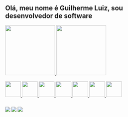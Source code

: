 ## Olá, meu nome é Guilherme Luiz, sou desenvolvedor de software

<div style="display: inline_block">
  <a href="https://github.com/guilhermelbo">
  <img height="160em" src="https://github-readme-stats.vercel.app/api?username=guilhermelbo&theme=dark&show_icons=true"/>
  <img height="160em" src="https://github-readme-stats.vercel.app/api/top-langs/?username=guilhermelbo&layout=compact&theme=dark"/>
</div>
<br/>
<img height="50em" src="https://cdn.jsdelivr.net/gh/devicons/devicon/icons/python/python-original-wordmark.svg"/>
<img height="50em" src="https://cdn.jsdelivr.net/gh/devicons/devicon/icons/django/django-plain-wordmark.svg" />
<img height="50em" src="https://cdn.jsdelivr.net/gh/devicons/devicon/icons/javascript/javascript-original.svg" />
<img height="50em" src="https://cdn.jsdelivr.net/gh/devicons/devicon/icons/html5/html5-original-wordmark.svg" />
<img height="50em" src="https://cdn.jsdelivr.net/gh/devicons/devicon/icons/css3/css3-original-wordmark.svg" />
<img height="50em" src="https://cdn.jsdelivr.net/gh/devicons/devicon/icons/bootstrap/bootstrap-original-wordmark.svg" />
<img height="50em" src="https://cdn.jsdelivr.net/gh/devicons/devicon/icons/selenium/selenium-original.svg" />

##
<a href="mailto:guilhermeluiz.dev@gmail.com"><img src="https://img.shields.io/badge/Gmail-D14836?style=for-the-badge&logo=gmail&logoColor=white"></a>
<a href="https://www.linkedin.com/in/guilherme-luiz-8196ab149/"><img src="https://img.shields.io/badge/LinkedIn-0077B5?style=for-the-badge&logo=linkedin&logoColor=white"></a>
<a href="https://www.instagram.com/guilhermelbo/"><img src="https://img.shields.io/badge/Instagram-E4405F?style=for-the-badge&logo=instagram&logoColor=white"></a>
